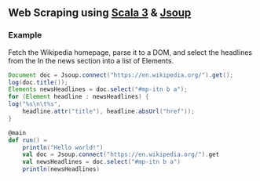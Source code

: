 ## Web Scraping using [Scala 3](https://www.scala-lang.org/) & [Jsoup](https://jsoup.org/)

### Example
Fetch the Wikipedia homepage, parse it to a DOM, and select the headlines from the In the news section into a list of Elements.

```java
Document doc = Jsoup.connect("https://en.wikipedia.org/").get();
log(doc.title());
Elements newsHeadlines = doc.select("#mp-itn b a");
for (Element headline : newsHeadlines) {
log("%s\n\t%s", 
    headline.attr("title"), headline.absUrl("href"));
}
```

```scala
@main
def run() =
    println("Hello world!")
    val doc = Jsoup.connect("https://en.wikipedia.org/").get
    val newsHeadlines = doc.select("#mp-itn b a")
    println(newsHeadlines)
```